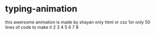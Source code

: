 # typing-animation 
this awersome animation is made by shayan 
only html or css
1or only 50 lines of code to make it
2
3
4
5
6
7
8
